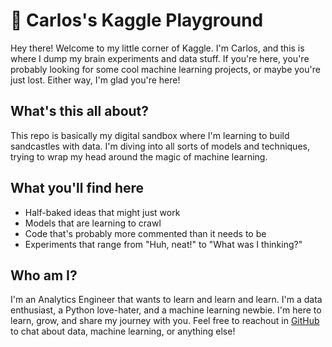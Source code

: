 # 🚀 Carlos's Kaggle Playground

Hey there! Welcome to my little corner of Kaggle. I'm Carlos, and this is where I dump my brain experiments and data stuff. If you're here, you're probably looking for some cool machine learning projects, or maybe you're just lost. Either way, I'm glad you're here!

## What's this all about?

This repo is basically my digital sandbox where I'm learning to build sandcastles with data. I'm diving into all sorts of models and techniques, trying to wrap my head around the magic of machine learning.

## What you'll find here

- Half-baked ideas that might just work
- Models that are learning to crawl
- Code that's probably more commented than it needs to be
- Experiments that range from "Huh, neat!" to "What was I thinking?"

## Who am I?

I'm an Analytics Engineer that wants to learn and learn and learn. I'm a data enthusiast, a Python love-hater, and a machine learning newbie. I'm here to learn, grow, and share my journey with you. Feel free to reachout in [GitHub](https://www.github.com/cxrlos) to chat about data, machine learning, or anything else!

